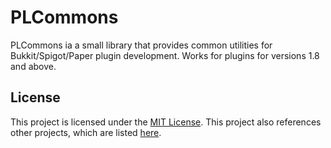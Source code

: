# PLCommons
PLCommons ia a small library that provides common utilities for Bukkit/Spigot/Paper plugin development. Works for
plugins for versions 1.8 and above.

## License
This project is licensed under the [MIT License](LICENSE). This project also references other projects, which are
listed [here](REFERENCES.md).

